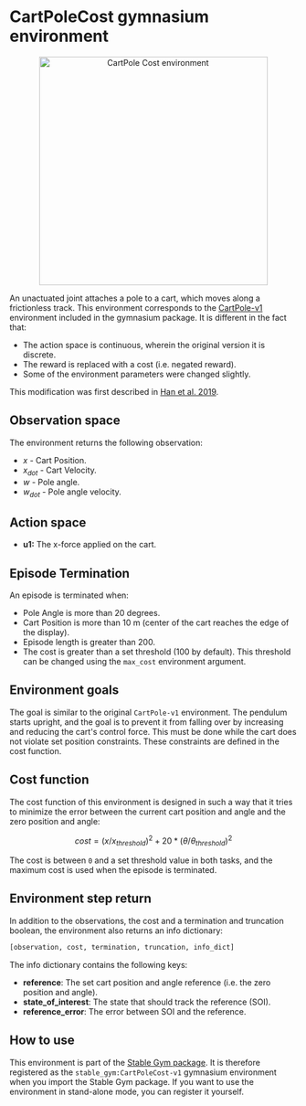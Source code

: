 # CartPoleCost gymnasium environment

<div align="center">
    <img src="https://github.com/rickstaa/stable-gym/assets/17570430/eb3d4f34-1429-4597-a51f-16aea0e7def2" alt="CartPole Cost environment" width="400px">
</div>

<!--alex ignore joint-->

An unactuated joint attaches a pole to a cart, which moves along a frictionless track. This environment corresponds to the [CartPole-v1](https://gymnasium.farama.org/environments/classic_control/cart_pole/) environment included in the gymnasium package. It is different in the fact that:

* The action space is continuous, wherein the original version it is discrete.
* The reward is replaced with a cost (i.e. negated reward).
* Some of the environment parameters were changed slightly.

This modification was first described in [Han et al. 2019](https://arxiv.org/abs/2004.14288).

## Observation space

The environment returns the following observation:

* $x$ - Cart Position.
* $x_{dot}$ - Cart Velocity.
* $w$ - Pole angle.
* $w_{dot}$ - Pole angle velocity.

## Action space

* **u1:** The x-force applied on the cart.

## Episode Termination

An episode is terminated when:

* Pole Angle is more than 20 degrees.
* Cart Position is more than 10 m (center of the cart reaches the edge of the
  display).
* Episode length is greater than 200.
* The cost is greater than a set threshold (100 by default). This threshold can be changed using the `max_cost` environment argument.

## Environment goals

The goal is similar to the original `CartPole-v1` environment. The pendulum starts upright, and the goal is to prevent it from falling over by increasing and reducing the cart's control force. This must be done while the cart does not violate set position constraints. These constraints are defined in the cost function.

## Cost function

The cost function of this environment is designed in such a way that it tries to minimize the error between the current cart position and angle and the zero position and angle:

$$
cost = (x / x_{threshold})^2 + 20 * (\theta / \theta_{threshold})^2
$$

The cost is between `0` and a set threshold value in both tasks, and the maximum cost is used when the episode is terminated.

## Environment step return

In addition to the observations, the cost and a termination and truncation boolean, the environment also returns an info dictionary:

```python
[observation, cost, termination, truncation, info_dict]
```

The info dictionary contains the following keys:

* **reference**: The set cart position and angle reference (i.e. the zero position and angle).
* **state\_of\_interest**: The state that should track the reference (SOI).
* **reference\_error**: The error between SOI and the reference.

## How to use

This environment is part of the [Stable Gym package](https://github.com/rickstaa/stable-gym). It is therefore registered as the `stable_gym:CartPoleCost-v1` gymnasium environment when you import the Stable Gym package. If you want to use the environment in stand-alone mode, you can register it yourself.
